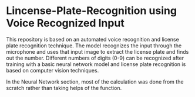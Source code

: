 # Lincense-Plate-Recognition using Voice Recognized Input

This repository is based on an automated voice recognition and license plate recognition technique. The model recognizes the input through the microphone and uses that input image to extract the license plate and finds out the number. Different numbers of digits (0-9) can be recognized after training with a basic neural network model and license plate recognition is based on computer vision techniques. 

In the Neural Network section, most of the calculation was done from the scratch rather than taking helps of the function. 
